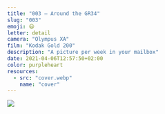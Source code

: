 ```yaml
---
title: "003 — Around the GR34"
slug: "003"
emoji: 😃
letter: detail
camera: "Olympus XA"
film: "Kodak Gold 200"
description: "A picture per week in your mailbox"
date: 2021-04-06T12:57:50+02:00
color: purpleheart
resources:
  - src: "cover.webp"
    name: "cover"
---
```

![](cover)
